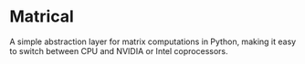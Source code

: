 Matrical
========

A simple abstraction layer for matrix computations in Python, making it easy to switch between CPU and NVIDIA or Intel coprocessors.
